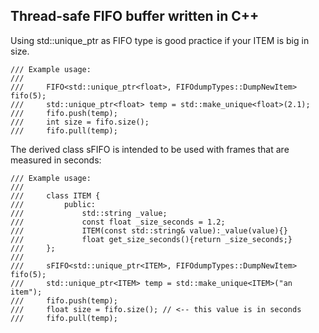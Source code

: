 ## Thread-safe FIFO buffer written in C++

Using std::unique_ptr<ITEM> as FIFO type is good practice if your ITEM is big in size.

```
/// Example usage:
///
///     FIFO<std::unique_ptr<float>, FIFOdumpTypes::DumpNewItem> fifo(5);
///     std::unique_ptr<float> temp = std::make_unique<float>(2.1);	
///     fifo.push(temp);
///     int size = fifo.size();
///     fifo.pull(temp);
```
The derived class sFIFO is intended to be used with frames that are measured in seconds:
```
/// Example usage:
///
///     class ITEM {
///     	public:
///     		std::string _value;
///             const float _size_seconds = 1.2;
///     		ITEM(const std::string& value):_value(value){}
///     		float get_size_seconds(){return _size_seconds;}
///     };
///
///     sFIFO<std::unique_ptr<ITEM>, FIFOdumpTypes::DumpNewItem> fifo(5);
///     std::unique_ptr<ITEM> temp = std::make_unique<ITEM>("an item");	
///     fifo.push(temp);
///     float size = fifo.size(); // <-- this value is in seconds
///     fifo.pull(temp);
```
